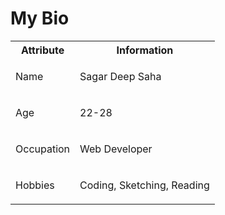 <!DOCTYPE html>
<html lang="en">
<head>
    <meta charset="UTF-8">
    <meta name="viewport" content="width=device-width, initial-scale=1.0">
  
</head>
<body>
    <div class="container">
<!--         <img src="https://image.petmd.com/files/styles/863x625/public/CANS_dogsmiling_379727605.jpg?w=1920&q=75" alt="Cute Dog"> -->
        <h1>My Bio</h1>
        <table>
            <tr>
                <th>Attribute</th>
                <th>Information</th>
            </tr>
            <tr>
                <td><p>Name</p></td>
                <td><p>Sagar Deep Saha</p></td>
            </tr>
            <tr>
                <td><p>Age</p></td>
                <td><p>22-28</p></td>
            </tr>
            <tr>
                <td><p>Occupation</p></td>
                <td><p>Web Developer</p></td>
            </tr>
            <tr>
                <td><p>Hobbies</p></td>
                <td><p>Coding, Sketching, Reading</p></td>
            </tr>
        </table>
    </div>
</body>
</html>
